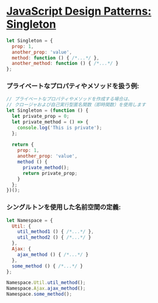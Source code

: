 # [JavaScript Design Patterns: Singleton](https://www.joezimjs.com/javascript/javascript-design-patterns-singleton/)

```js
let Singleton = {
  prop: 1,
  another_prop: 'value',
  method: function () { /*...*/ },
  another_method: function () { /*...*/ }
};
```

### プライベートなプロパティやメソッドを扱う例:
```js
// プライベートなプロパティやメソッドを作成する場合は、
// クロージャおよび自己実行型匿名関数（即時関数）を使用します
let Singleton = (function () {
  let private_prop = 0;
  let private_method = () => {
    console.log('This is private');
  };
  
  return {
    prop: 1,
    another_prop: 'value',
    method () {
      private_method();
      return private_prop;
    }
  };
})();
```

### シングルトンを使用した名前空間の定義:
```js
let Namespace = {
  Util: {
    util_method1 () { /*...*/ },
    util_method2 () { /*...*/ }
  },
  Ajax: {
    ajax_method () { /*...*/ }
  },
  some_method () { /*...*/ }
};

Namespace.Util.util_method();
Namespace.Ajax.ajax_method();
Namespace.some_method();
```

